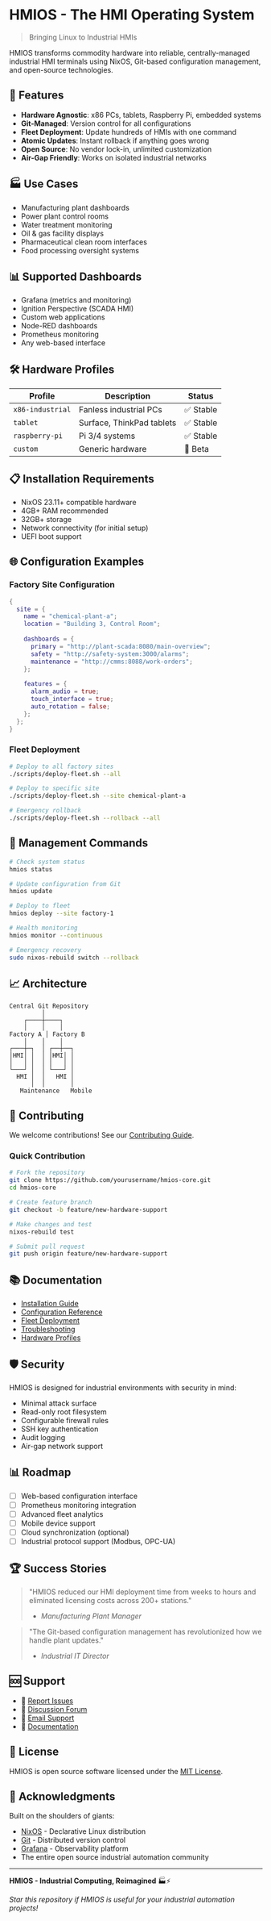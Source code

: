 # HMIOS - The HMI Operating System

> Bringing Linux to Industrial HMIs

HMIOS transforms commodity hardware into reliable, centrally-managed industrial HMI terminals using NixOS, Git-based configuration management, and open-source technologies.



## 🎯 Features

- **Hardware Agnostic**: x86 PCs, tablets, Raspberry Pi, embedded systems
- **Git-Managed**: Version control for all configurations
- **Fleet Deployment**: Update hundreds of HMIs with one command  
- **Atomic Updates**: Instant rollback if anything goes wrong
- **Open Source**: No vendor lock-in, unlimited customization
- **Air-Gap Friendly**: Works on isolated industrial networks

## 🏭 Use Cases

- Manufacturing plant dashboards
- Power plant control rooms
- Water treatment monitoring
- Oil & gas facility displays
- Pharmaceutical clean room interfaces
- Food processing oversight systems

## 📊 Supported Dashboards

- Grafana (metrics and monitoring)
- Ignition Perspective (SCADA HMI)
- Custom web applications
- Node-RED dashboards
- Prometheus monitoring
- Any web-based interface

## 🛠️ Hardware Profiles

| Profile | Description | Status |
|---------|-------------|--------|
| `x86-industrial` | Fanless industrial PCs | ✅ Stable |
| `tablet` | Surface, ThinkPad tablets | ✅ Stable |
| `raspberry-pi` | Pi 3/4 systems | ✅ Stable |
| `custom` | Generic hardware | 🧪 Beta |

## 📋 Installation Requirements

- NixOS 23.11+ compatible hardware
- 4GB+ RAM recommended
- 32GB+ storage
- Network connectivity (for initial setup)
- UEFI boot support

## 🌐 Configuration Examples

### Factory Site Configuration
```nix
{
  site = {
    name = "chemical-plant-a";
    location = "Building 3, Control Room";
    
    dashboards = {
      primary = "http://plant-scada:8080/main-overview";
      safety = "http://safety-system:3000/alarms";
      maintenance = "http://cmms:8088/work-orders";
    };
    
    features = {
      alarm_audio = true;
      touch_interface = true;
      auto_rotation = false;
    };
  };
}
```

### Fleet Deployment
```bash
# Deploy to all factory sites
./scripts/deploy-fleet.sh --all

# Deploy to specific site
./scripts/deploy-fleet.sh --site chemical-plant-a

# Emergency rollback
./scripts/deploy-fleet.sh --rollback --all
```

## 🔧 Management Commands

```bash
# Check system status
hmios status

# Update configuration from Git
hmios update

# Deploy to fleet
hmios deploy --site factory-1

# Health monitoring
hmios monitor --continuous

# Emergency recovery
sudo nixos-rebuild switch --rollback
```

## 📈 Architecture

```
Central Git Repository
         │
    ┌────┼────┐
    │    │    │
Factory A │ Factory B
    │    │    │
┌───┼─┐  │ ┌──┼──┐
│HMI│ │  │ │HMI│ │
│   │ │  │ │   │ │
└───┘ │  │ └───┘ │
  HMI │  │   HMI │
      │  │       │
   Maintenance   Mobile
```

## 🤝 Contributing

We welcome contributions! See our [Contributing Guide](docs/CONTRIBUTING.md).

### Quick Contribution
```bash
# Fork the repository
git clone https://github.com/yourusername/hmios-core.git
cd hmios-core

# Create feature branch
git checkout -b feature/new-hardware-support

# Make changes and test
nixos-rebuild test

# Submit pull request
git push origin feature/new-hardware-support
```

## 📚 Documentation

- [Installation Guide](docs/installation.md)
- [Configuration Reference](docs/configuration.md)
- [Fleet Deployment](docs/deployment.md)
- [Troubleshooting](docs/troubleshooting.md)
- [Hardware Profiles](docs/hardware.md)

## 🛡️ Security

HMIOS is designed for industrial environments with security in mind:

- Minimal attack surface
- Read-only root filesystem
- Configurable firewall rules
- SSH key authentication
- Audit logging
- Air-gap network support

## 📊 Roadmap

- [ ] Web-based configuration interface
- [ ] Prometheus monitoring integration
- [ ] Advanced fleet analytics
- [ ] Mobile device support
- [ ] Cloud synchronization (optional)
- [ ] Industrial protocol support (Modbus, OPC-UA)

## 🏆 Success Stories

> "HMIOS reduced our HMI deployment time from weeks to hours and eliminated licensing costs across 200+ stations." 
> - *Manufacturing Plant Manager*

> "The Git-based configuration management has revolutionized how we handle plant updates."
> - *Industrial IT Director*

## 🆘 Support

- 🐛 [Report Issues](https://github.com/yourusername/hmios-core/issues)
- 💬 [Discussion Forum](https://github.com/yourusername/hmios-core/discussions)  
- 📧 [Email Support](mailto:support@hmios.org)
- 📖 [Documentation](https://hmios.org/docs)

## 📄 License

HMIOS is open source software licensed under the [MIT License](LICENSE).

## 🙏 Acknowledgments

Built on the shoulders of giants:
- [NixOS](https://nixos.org/) - Declarative Linux distribution
- [Git](https://git-scm.com/) - Distributed version control
- [Grafana](https://grafana.com/) - Observability platform
- The entire open source industrial automation community

---

**HMIOS - Industrial Computing, Reimagined** 🏭⚡

*Star this repository if HMIOS is useful for your industrial automation projects!*
